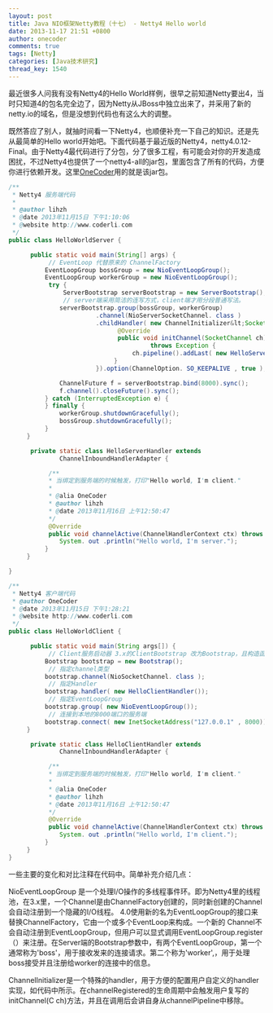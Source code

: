 ```yaml
---
layout: post
title: Java NIO框架Netty教程（十七） - Netty4 Hello world
date: 2013-11-17 21:51 +0800
author: onecoder
comments: true
tags: [Netty]
categories: [Java技术研究]
thread_key: 1540
---
```

最近很多人问我有没有Netty4的Hello World样例，很早之前知道Netty要出4，当时只知道4的包名完全边了，因为Netty从JBoss中独立出来了，并采用了新的netty.io的域名，但是没想到代码也有这么大的调整。

<!--break-->

既然答应了别人，就抽时间看一下Netty4，也顺便补充一下自己的知识。还是先从最简单的Hello world开始吧。下面代码基于最近版的Netty4，netty4.0.12-Final。由于Netty4最代码进行了分包，分了很多工程，有可能会对你的开发造成困扰，不过Netty4也提供了一个netty4-all的jar包，里面包含了所有的代码，方便你进行依赖开发。这里<a href="http://www.coderli.com">OneCoder</a>用的就是该jar包。

```java
/**
 * Netty4 服务端代码
 *
 * @author lihzh
 * @date 2013年11月15日 下午1:10:06
 * @website http://www.coderli.com
 */
public class HelloWorldServer {

      public static void main(String[] args) {
           // EventLoop 代替原来的 ChannelFactory
          EventLoopGroup bossGroup = new NioEventLoopGroup();
          EventLoopGroup workerGroup = new NioEventLoopGroup();
           try {
               ServerBootstrap serverBootstrap = new ServerBootstrap();
               // server端采用简洁的连写方式，client端才用分段普通写法。
              serverBootstrap.group(bossGroup, workerGroup)
                        .channel(NioServerSocketChannel. class )
                        .childHandler( new ChannelInitializer&lt;SocketChannel&gt;() {
                              @Override
                              public void initChannel(SocketChannel ch)
                                       throws Exception {
                                  ch.pipeline().addLast( new HelloServerHandler());
                             }
                        }).option(ChannelOption. SO_KEEPALIVE , true );

              ChannelFuture f = serverBootstrap.bind(8000).sync();
              f.channel().closeFuture().sync();
          } catch (InterruptedException e) {
          } finally {
              workerGroup.shutdownGracefully();
              bossGroup.shutdownGracefully();
          }
     }

      private static class HelloServerHandler extends
              ChannelInboundHandlerAdapter {

           /**
           * 当绑定到服务端的时候触发，打印"Hello world, I'm client."
           *
           * @alia OneCoder
           * @author lihzh
           * @date 2013年11月16日 上午12:50:47
           */
           @Override
           public void channelActive(ChannelHandlerContext ctx) throws Exception {
              System. out .println("Hello world, I'm server.");
          }
     }

}
```

```java
/**
 * Netty4 客户端代码
 * @author OneCoder
 * @date 2013年11月15日 下午1:28:21
 * @website http://www.coderli.com
 */
public class HelloWorldClient {

      public static void main(String args[]) {
           // Client服务启动器 3.x的ClientBootstrap 改为Bootstrap，且构造函数变化很大，这里用无参构造。
          Bootstrap bootstrap = new Bootstrap();
           // 指定channel类型
          bootstrap.channel(NioSocketChannel. class );
           // 指定Handler
          bootstrap.handler( new HelloClientHandler());
           // 指定EventLoopGroup
          bootstrap.group( new NioEventLoopGroup());
           // 连接到本地的8000端口的服务端
          bootstrap.connect( new InetSocketAddress("127.0.0.1" , 8000));
     }

      private static class HelloClientHandler extends
              ChannelInboundHandlerAdapter {

           /**
           * 当绑定到服务端的时候触发，打印"Hello world, I'm client."
           *
           * @alia OneCoder
           * @author lihzh
           * @date 2013年11月16日 上午12:50:47
           */
           @Override
           public void channelActive(ChannelHandlerContext ctx) throws Exception {
              System. out .println("Hello world, I'm client.");
          }
     }
}
```

一些主要的变化和对比注释在代码中。简单补充介绍几点：

NioEventLoopGroup 是一个处理I/O操作的多线程事件环。即为Netty4里的线程池，在3.x里，一个Channel是由ChannelFactory创建的，同时新创建的Channel会自动注册到一个隐藏的I/O线程。 4.0使用新的名为EventLoopGroup的接口来替换ChannelFactory，它由一个或多个EventLoop来构成。一个新的 Channel不会自动注册到EventLoopGroup，但用户可以显式调用EventLoopGroup.register（）来注册。在Server端的Bootstrap参数中，有两个EventLoopGroup，第一个通常称为'boss'，用于接收发来的连接请求。第二个称为'worker',，用于处理boss接受并且注册给worker的连接中的信息。

ChannelInitializer是一个特殊的handler，用于方便的配置用户自定义的handler实现，如代码中所示。在channelRegistered的生命周期中会触发用户复写的initChannel(C ch)方法，并且在调用后会讲自身从channelPipeline中移除。